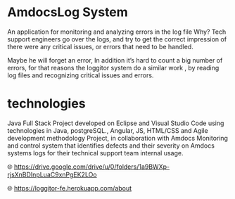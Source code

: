 # AmdocsLog System
An application for monitoring and analyzing errors in the log file
Why?
Tech support engineers go over the logs, and try to get the correct impression of there were any critical issues, or errors that need to be handled. 

Maybe he will forget an error, In addition it’s hard to count  a big number of errors,
for that reasons the loggitor system do a similar work , by reading log files and recognizing critical issues and errors.

# technologies
Java Full Stack Project developed on Eclipse and Visual Studio Code using technologies  in Java, postgreSQL., 
Angular, JS, HTML/CSS and Agile development methodology Project, 
in collaboration with Amdocs Monitoring and control system that identifies defects
and their severity on Amdocs systems logs for their technical support team internal usage.

🌐  https://drive.google.com/drive/u/0/folders/1a9BWXp-rjsXnBDInpLuaC9xnPgEK2LOo

🌐  https://loggitor-fe.herokuapp.com/about
